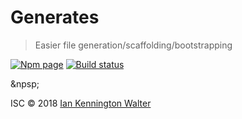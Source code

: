 # Generates
> Easier file generation/scaffolding/bootstrapping

[![Npm page][npm-image]][npm-url]
[![Build status][build-image]][build-url]

&npsp;

ISC &copy; 2018 [Ian Kennington Walter](https://iankwalter.com)

[npm-image]: https://img.shields.io/npm/v/generates.svg
[npm-url]: https://www.npmjs.com/package/generates
[build-image]: https://circleci.com/ianwalter/generates.svg
[build-url]: https://circleci.com/ianwalter/generates
